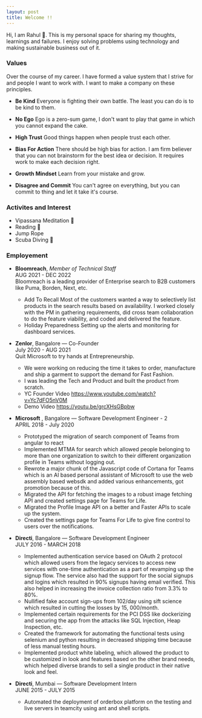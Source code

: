 ```yaml
---
layout: post
title: Welcome !!
---
```


Hi, I am Rahul 👋. This is my personal space for sharing my thoughts, learnings and failures. I enjoy solving problems using technology and making sustainable business out of it.

### Values
Over the course of my career. I have formed a value system that I strive for and people I want to work with. I want to make a company on these principles.
- **Be Kind**
    Everyone is fighting their own battle. The least you can do is to be kind to them.

- **No Ego**
    Ego is a zero-sum game, I don't want to play that game in which you cannot expand the cake.

- **High Trust**
    Good things happen when people trust each other.

- **Bias For Action**
    There should be high bias for action. I am firm believer that you can not brainstorm for the best idea or decision. It requires work to make each decision right.

- **Growth Mindset**
    Learn from your mistake and grow.

- **Disagree and Commit**
    You can't agree on everything, but you can commit to thing and let it take it's course.

### Activites and Interest
* Vipassana Meditation 🧘
* Reading 📖
* Jump Rope 
* Scuba Diving 🤿

### Employement
- **Bloomreach**,  _Member of Technical Staff_  
AUG 2021 - DEC 2022       
    Bloomreach is a leading provider of Enterprise search to B2B customers like Puma, Borden, Next, etc.                
    * Add To Recall Most of the customers wanted a way to selectively list products in the search results based on availability. I worked closely with the PM in gathering requirements, did cross team collaboration to do the feature viability, and coded and delivered the feature.
    * Holiday Preparedness Setting up the alerts and monitoring for dashboard services.

- **Zenlor**, Bangalore — Co-Founder   
July 2020 - AUG 2021   
    Quit Microsoft to try hands at Entrepreneurship. 
    * We were working on reducing the time it takes to order, manufacture and ship a garment to support the demand for Fast Fashion. 
    * I was leading the Tech and Product and built the product from scratch. 
    * YC Founder Video https://www.youtube.com/watch?v=Yc7dFO5nV0M
    * Demo Video https://youtu.be/grcXHsGBpbw


- **Microsoft** , Bangalore — Software Development Engineer -  2     
    APRIL 2018 - July 2020  
    * Prototyped the migration of search component of Teams from angular to react
    * Implemented MTMA for search which allowed people belonging to more than one organization to switch to their different organization profile in Teams without logging out.
    * Rewrote a major chunk of the Javascript code of Cortana for Teams which is an AI based personal assistant of Microsoft to use the web assembly based websdk and added various enhancements, got promotion because of this.
    * Migrated the API for fetching the images to a robust image fetching API and created settings page for Teams for Life.
    * Migrated the Profile Image API on a better and Faster APIs to scale up the system.
    * Created the settings page for Teams For Life to give fine control to users over the notifications.

- **Directi**, Bangalore — Software Development Engineer  
    JULY 2016 - MARCH 2018  
    * Implemented authentication service based on OAuth 2 protocol which allowed users from the legacy services to access new services with one-time authentication as a part of revamping up the signup flow. The service also had the support for the social signups and logins which resulted in 90% signups having email verified. This also helped in increasing the invoice collection ratio from 3.3% to 80%.
    * Nullified fake account sign-ups from 102/day using sift science which resulted in cutting the losses by 15, 000/month.
    * Implemented certain requirements for the PCI DSS like dockerizing and securing the app from the attacks like SQL Injection, Heap Inspection, etc.
    * Created the framework for automating the functional tests using selenium and python resulting in decreased shipping time because of less manual testing hours.
    * Implemented product white labeling, which allowed the product to be customized in look and features based on the other brand needs, which helped diverse brands to sell a single product in their native look and feel.

- **Directi**, Mumbai — Software Development Intern  
    JUNE 2015 - JULY 2015
    * Automated the deployment of orderbox platform on the testing and live servers in teamcity using ant and shell scripts.


<!-- ### Built on Poole

Poole is the Jekyll Butler, serving as an upstanding and effective foundation for Jekyll themes by [@mdo](https://twitter.com/mdo). Poole, and every theme built on it (like Lanyon here) includes the following:

* Complete Jekyll setup included (layouts, config, [404](/404), [RSS feed](/atom.xml), posts, and [example page](/about))
* Mobile friendly design and development
* Easily scalable text and component sizing with `rem` units in the CSS
* Support for a wide gamut of HTML elements
* Related posts (time-based, because Jekyll) below each post
* Syntax highlighting, courtesy Pygments (the Python-based code snippet highlighter)

### Lanyon features

In addition to the features of Poole, Lanyon adds the following:

* Toggleable sliding sidebar (built with only CSS) via **☰** link in top corner
* Sidebar includes support for textual modules and a dynamically generated navigation with active link support
* Two orientations for content and sidebar, default (left sidebar) and [reverse](https://github.com/poole/lanyon#reverse-layout) (right sidebar), available via `<body>` classes
* [Eight optional color schemes](https://github.com/poole/lanyon#themes), available via `<body>` classes

[Head to the readme](https://github.com/poole/lanyon#readme) to learn more.

### Browser support

Lanyon is by preference a forward-thinking project. In addition to the latest versions of Chrome, Safari (mobile and desktop), and Firefox, it is only compatible with Internet Explorer 9 and above.

### Download

Lanyon is developed on and hosted with GitHub. Head to the <a href="https://github.com/poole/lanyon">GitHub repository</a> for downloads, bug reports, and features requests.

Thanks! -->
